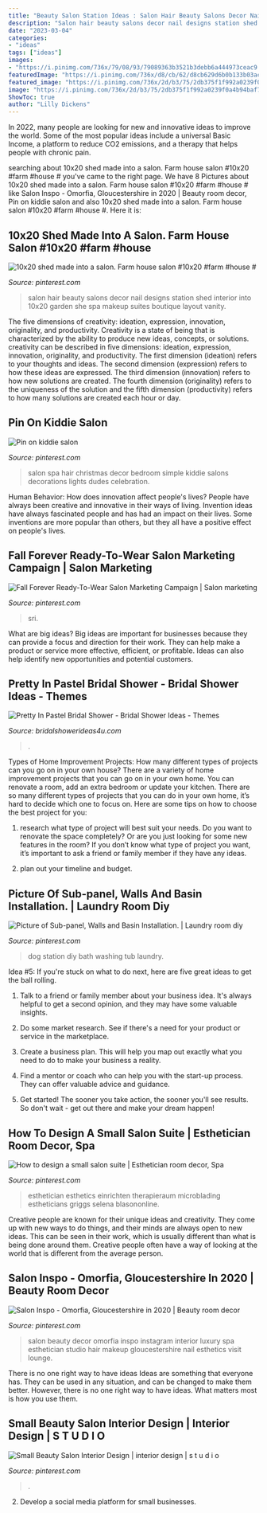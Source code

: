 ```yaml
---
title: "Beauty Salon Station Ideas : Salon Hair Beauty Salons Decor Nail Designs Station Shed Interior Into 10x20 Garden She Spa Makeup Suites Boutique Layout Vanity"
description: "Salon hair beauty salons decor nail designs station shed interior into 10x20 garden she spa makeup suites boutique layout vanity"
date: "2023-03-04"
categories:
- "ideas"
tags: ["ideas"]
images:
- "https://i.pinimg.com/736x/79/08/93/79089363b3521b3debb6a444973ceac9.jpg"
featuredImage: "https://i.pinimg.com/736x/d8/cb/62/d8cb629d6b0b133b03aca35c1594c441--kids-salon-kids-spa.jpg"
featured_image: "https://i.pinimg.com/736x/2d/b3/75/2db375f1f992a0239f0a4b94baf7e15f.jpg"
image: "https://i.pinimg.com/736x/2d/b3/75/2db375f1f992a0239f0a4b94baf7e15f.jpg"
ShowToc: true
author: "Lilly Dickens"
---
```



In 2022, many people are looking for new and innovative ideas to improve the world. Some of the most popular ideas include a universal Basic Income, a platform to reduce CO2 emissions, and a therapy that helps people with chronic pain.

	

		
searching about 10x20 shed made into a salon. Farm house salon #10x20 #farm #house # you've came to the right page. We have 8 Pictures about 10x20 shed made into a salon. Farm house salon #10x20 #farm #house # like Salon Inspo - Omorfia, Gloucestershire in 2020 | Beauty room decor, Pin on kiddie salon and also 10x20 shed made into a salon. Farm house salon #10x20 #farm #house #. Here it is:
		
    
## 10x20 Shed Made Into A Salon. Farm House Salon #10x20 #farm #house #

<img loading=lazy src="https://i.pinimg.com/736x/79/08/93/79089363b3521b3debb6a444973ceac9.jpg" onerror="this.onerror=null;this.src='https://tse4.mm.bing.net/th?id=OIP.KaPWuhtOzlYE5mPUeMRIggHaJ3&amp;pid=15.1';" alt="10x20 shed made into a salon. Farm house salon #10x20 #farm #house #">

_Source: pinterest.com_

>salon hair beauty salons decor nail designs station shed interior into 10x20 garden she spa makeup suites boutique layout vanity. 

	

The five dimensions of creativity: ideation, expression, innovation, originality, and productivity.
Creativity is a state of being that is characterized by the ability to produce new ideas, concepts, or solutions. creativity can be described in five dimensions: ideation, expression, innovation, originality, and productivity. The first dimension (ideation) refers to your thoughts and ideas. The second dimension (expression) refers to how these ideas are expressed. The third dimension (innovation) refers to how new solutions are created. The fourth dimension (originality) refers to the uniqueness of the solution and the fifth dimension (productivity) refers to how many solutions are created each hour or day.

    
## Pin On Kiddie Salon

<img loading=lazy src="https://i.pinimg.com/736x/d8/cb/62/d8cb629d6b0b133b03aca35c1594c441--kids-salon-kids-spa.jpg" onerror="this.onerror=null;this.src='https://tse4.mm.bing.net/th?id=OIP.e46rdcxDU2ywoqZo3eFjjQHaJ4&amp;pid=15.1';" alt="Pin on kiddie salon">

_Source: pinterest.com_

>salon spa hair christmas decor bedroom simple kiddie salons decorations lights dudes celebration. 

	

Human Behavior: How does innovation affect people's lives?
People have always been creative and innovative in their ways of living. Invention ideas have always fascinated people and has had an impact on their lives. Some inventions are more popular than others, but they all have a positive effect on people's lives.

    
## Fall Forever Ready-To-Wear Salon Marketing Campaign | Salon Marketing

<img loading=lazy src="https://i.pinimg.com/736x/da/b0/a0/dab0a078e877ebf2843b65e893ee1795.jpg" onerror="this.onerror=null;this.src='https://tse3.mm.bing.net/th?id=OIP.2XqDNyjmwAQc0ZxinUbbkgHaMH&amp;pid=15.1';" alt="Fall Forever Ready-To-Wear Salon Marketing Campaign | Salon marketing">

_Source: pinterest.com_

>sri. 

	

What are big ideas?
Big ideas are important for businesses because they can provide a focus and direction for their work. They can help make a product or service more effective, efficient, or profitable. Ideas can also help identify new opportunities and potential customers.

    
## Pretty In Pastel Bridal Shower - Bridal Shower Ideas - Themes

<img loading=lazy src="https://www.bridalshowerideas4u.com/wp-content/uploads/2016/11/Pretty-In-Pastel-Bridal-Shower-Flower-Cake.jpeg" onerror="this.onerror=null;this.src='https://tse1.mm.bing.net/th?id=OIP.j1jaTfHfHk8u6Fk32Z1xFgHaJ4&amp;pid=15.1';" alt="Pretty In Pastel Bridal Shower - Bridal Shower Ideas - Themes">

_Source: bridalshowerideas4u.com_

>. 

	

Types of Home Improvement Projects: How many different types of projects can you go on in your own house?
There are a variety of home improvement projects that you can go on in your own home. You can renovate a room, add an extra bedroom or update your kitchen. There are so many different types of projects that you can do in your own home, it’s hard to decide which one to focus on. Here are some tips on how to choose the best project for you: 
1. research what type of project will best suit your needs. Do you want to renovate the space completely? Or are you just looking for some new features in the room? If you don’t know what type of project you want, it’s important to ask a friend or family member if they have any ideas. 

2. plan out your timeline and budget.

    
## Picture Of Sub-panel, Walls And Basin Installation. | Laundry Room Diy

<img loading=lazy src="https://i.pinimg.com/736x/93/fb/66/93fb6615e1e75ec0e997d02376dc0564.jpg" onerror="this.onerror=null;this.src='https://tse1.mm.bing.net/th?id=OIP.8kdHPqVYvMni6OcQ4qKULQHaNK&amp;pid=15.1';" alt="Picture of Sub-panel, Walls and Basin Installation. | Laundry room diy">

_Source: pinterest.com_

>dog station diy bath washing tub laundry. 

	

Idea #5:
If you're stuck on what to do next, here are five great ideas to get the ball rolling.
1. Talk to a friend or family member about your business idea. It's always helpful to get a second opinion, and they may have some valuable insights.

2. Do some market research. See if there's a need for your product or service in the marketplace.

3. Create a business plan. This will help you map out exactly what you need to do to make your business a reality.

4. Find a mentor or coach who can help you with the start-up process. They can offer valuable advice and guidance.

5. Get started! The sooner you take action, the sooner you'll see results. So don't wait - get out there and make your dream happen!

    
## How To Design A Small Salon Suite | Esthetician Room Decor, Spa

<img loading=lazy src="https://i.pinimg.com/736x/b7/e0/db/b7e0db98f7fe25dc481adf18ee8aff16.jpg" onerror="this.onerror=null;this.src='https://tse2.mm.bing.net/th?id=OIP.nHlXAIJEDkvvL02N9U6QawHaJ3&amp;pid=15.1';" alt="How to design a small salon suite | Esthetician room decor, Spa">

_Source: pinterest.com_

>esthetician esthetics einrichten therapieraum microblading estheticians griggs selena blasononline. 

	

Creative people are known for their unique ideas and creativity. They come up with new ways to do things, and their minds are always open to new ideas. This can be seen in their work, which is usually different than what is being done around them. Creative people often have a way of looking at the world that is different from the average person.

    
## Salon Inspo - Omorfia, Gloucestershire In 2020 | Beauty Room Decor

<img loading=lazy src="https://i.pinimg.com/736x/2d/b3/75/2db375f1f992a0239f0a4b94baf7e15f.jpg" onerror="this.onerror=null;this.src='https://tse4.mm.bing.net/th?id=OIP.n6ZNs_XcT3xzd8ZdlP54qwHaJq&amp;pid=15.1';" alt="Salon Inspo - Omorfia, Gloucestershire in 2020 | Beauty room decor">

_Source: pinterest.com_

>salon beauty decor omorfia inspo instagram interior luxury spa esthetician studio hair makeup gloucestershire nail esthetics visit lounge. 

	

There is no one right way to have ideas
Ideas are something that everyone has. They can be used in any situation, and can be changed to make them better. However, there is no one right way to have ideas. What matters most is how you use them.

    
## Small Beauty Salon Interior Design | Interior Design | S T U D I O

<img loading=lazy src="https://i.pinimg.com/736x/9e/f9/18/9ef91892f8cc7941bb97f9e2b73b65a4--beauty-salon-interior-salon-interior-design.jpg" onerror="this.onerror=null;this.src='https://tse3.mm.bing.net/th?id=OIP.2LUjEUNNzTTJxCXxvq6CSwHaJ4&amp;pid=15.1';" alt="Small Beauty Salon Interior Design | interior design | s t u d i o">

_Source: pinterest.com_

>. 

	

2. Develop a social media platform for small businesses.

